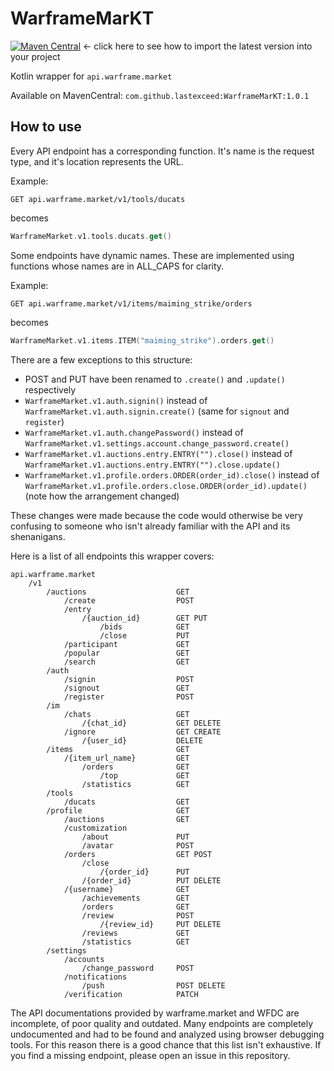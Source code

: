 # WarframeMarKT
[![Maven Central](https://maven-badges.herokuapp.com/maven-central/com.github.lastexceed/WarframeMarKT/badge.svg)](https://maven-badges.herokuapp.com/maven-central/com.github.lastexceed/WarframeMarKT) <- click here to see how to import the latest version into your project

Kotlin wrapper for `api.warframe.market`

Available on MavenCentral: `com.github.lastexceed:WarframeMarKT:1.0.1`

## How to use

Every API endpoint has a corresponding function. It's name is the request type, and it's location represents the URL.

Example:
```
GET api.warframe.market/v1/tools/ducats
```
becomes
```kotlin
WarframeMarket.v1.tools.ducats.get()
```
Some endpoints have dynamic names. These are implemented using functions whose names are in ALL_CAPS for clarity.

Example:
```
GET api.warframe.market/v1/items/maiming_strike/orders
```
becomes
```kotlin
WarframeMarket.v1.items.ITEM("maiming_strike").orders.get()
```
There are a few exceptions to this structure:
- POST and PUT have been renamed to `.create()` and `.update()` respectively
- `WarframeMarket.v1.auth.signin()` instead of `WarframeMarket.v1.auth.signin.create()` (same for `signout` and `register`)
- `WarframeMarket.v1.auth.changePassword()` instead of `WarframeMarket.v1.settings.account.change_password.create()`
- `WarframeMarket.v1.auctions.entry.ENTRY("").close()` instead of `WarframeMarket.v1.auctions.entry.ENTRY("").close.update()`
- `WarframeMarket.v1.profile.orders.ORDER(order_id).close()` instead of `WarframeMarket.v1.profile.orders.close.ORDER(order_id).update()` (note how the arrangement changed)

These changes were made because the code would otherwise be very confusing to someone who isn't already familiar with the API and its shenanigans.

Here is a list of all endpoints this wrapper covers:
```
api.warframe.market
    /v1
        /auctions                    GET
            /create                  POST
            /entry
                /{auction_id}        GET PUT
                    /bids            GET
                    /close           PUT
            /participant             GET
            /popular                 GET
            /search                  GET
        /auth
            /signin                  POST
            /signout                 GET
            /register                POST
        /im
            /chats                   GET
                /{chat_id}           GET DELETE
            /ignore                  GET CREATE
                /{user_id}           DELETE
        /items                       GET
            /{item_url_name}         GET
                /orders              GET
                    /top             GET
                /statistics          GET
        /tools
            /ducats                  GET
        /profile                     GET
            /auctions                GET
            /customization            
                /about               PUT
                /avatar              POST
            /orders                  GET POST
                /close
                    /{order_id}      PUT
                /{order_id}          PUT DELETE
            /{username}              GET
                /achievements        GET
                /orders              GET
                /review              POST
                    /{review_id}     PUT DELETE
                /reviews             GET
                /statistics          GET
        /settings
            /accounts
                /change_password     POST
            /notifications
                /push                POST DELETE
            /verification            PATCH
```
The API documentations provided by warframe.market and WFDC are incomplete, of poor quality and outdated. Many endpoints are completely undocumented and had to be found and analyzed using browser debugging tools. For this reason there is a good chance that this list isn't exhaustive. If you find a missing endpoint, please open an issue in this repository.

